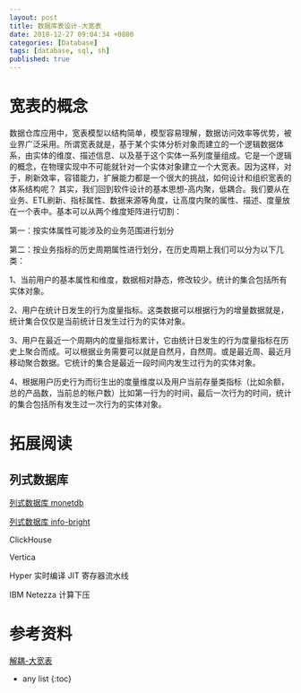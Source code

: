 ```yaml
---
layout: post
title: 数据库表设计-大宽表
date: 2018-12-27 09:04:34 +0800
categories: [Database]
tags: [database, sql, sh]
published: true
---
```


# 宽表的概念

数据仓库应用中，宽表模型以结构简单，模型容易理解，数据访问效率等优势，被业界广泛采用。所谓宽表就是，基于某个实体分析对象而建立的一个逻辑数据体系，由实体的维度、描述信息、以及基于这个实体一系列度量组成。它是一个逻辑的概念，在物理实现中不可能就针对一个实体对象建立一个大宽表。因为这样，对于，刷新效率，容错能力，扩展能力都是一个很大的挑战，如何设计和组织宽表的体系结构呢？
其实，我们回到软件设计的基本思想-高内聚，低耦合。我们要从在业务、ETL刷新、指标属性、数据来源等角度，让高度内聚的属性、描述、度量放在一个表中。基本可以从两个维度矩阵进行切割：

第一：按实体属性可能涉及的业务范围进行划分

第二：按业务指标的历史周期属性进行划分，在历史周期上我们可以分为以下几类：

1、当前用户的基本属性和维度，数据相对静态，修改较少。统计的集合包括所有实体对象。

2、用户在统计日发生的行为度量指标。这类数据可以根据行为的增量数据就是，统计集合仅仅是当前统计日发生过行为的实体对象。

3、用户在最近一个周期内的度量指标累计，它由统计日发生的行为度量指标在历史上聚合而成。可以根据业务需要可以就是自然月，自然周。或是最近周、最近月移动聚合数据。它统计的集合是最近一段时间内发生过行为的实体对象。

4、根据用户历史行为而衍生出的度量维度以及用户当前存量类指标（比如余额，总的产品数，当前总的帐户数）比如第一行为的时间，最后一次行为的时间，统计的集合包括所有发生过一次行为的实体对象。

# 拓展阅读

## 列式数据库

[列式数据库 monetdb](https://houbb.github.io/2018/12/27/database-monetdb)

[列式数据库 info-bright](https://houbb.github.io/2018/12/27/info-bright)

ClickHouse

Vertica

Hyper 实时编译 JIT 寄存器流水线

IBM Netezza 计算下压


# 参考资料

[解耦-大宽表](https://blog.csdn.net/javasunson/article/details/77752013)

* any list
{:toc}